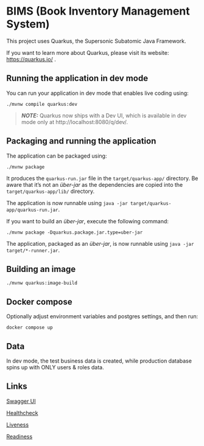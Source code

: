 # BIMS (Book Inventory Management System)

This project uses Quarkus, the Supersonic Subatomic Java Framework.

If you want to learn more about Quarkus, please visit its website: https://quarkus.io/ .

## Running the application in dev mode

You can run your application in dev mode that enables live coding using:
```shell script
./mvnw compile quarkus:dev
```

> **_NOTE:_**  Quarkus now ships with a Dev UI, which is available in dev mode only at http://localhost:8080/q/dev/.

## Packaging and running the application

The application can be packaged using:
```shell script
./mvnw package
```
It produces the `quarkus-run.jar` file in the `target/quarkus-app/` directory.
Be aware that it’s not an _über-jar_ as the dependencies are copied into the `target/quarkus-app/lib/` directory.

The application is now runnable using `java -jar target/quarkus-app/quarkus-run.jar`.

If you want to build an _über-jar_, execute the following command:
```shell script
./mvnw package -Dquarkus.package.jar.type=uber-jar
```

The application, packaged as an _über-jar_, is now runnable using `java -jar target/*-runner.jar`.

## Building an image

```shell script
./mvnw quarkus:image-build
```

## Docker compose
Optionally adjust environment variables and postgres settings, and then run:

```shell script
docker compose up
```

## Data
In dev mode, the test business data is created, while production database spins up with ONLY users & roles data.

## Links
[Swagger UI](http://localhost:8080/q/swagger-ui/)

[Healthcheck](http://localhost:8080/q/health)

[Liveness](http://localhost:8080/q/health/live)

[Readiness](http://localhost:8080/q/health/ready)

